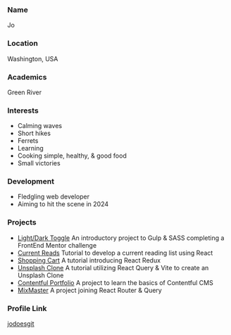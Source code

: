 ###  Name

Jo

### Location

Washington, USA

### Academics

Green River

### Interests

- Calming waves
- Short hikes
- Ferrets
- Learning
- Cooking simple, healthy, & good food
- Small victories

### Development

- Fledgling web developer
- Aiming to hit the scene in 2024

### Projects

- [Light/Dark Toggle](https://github.com/jodoesgit/gulp-sass-light-dark-toggle) An introductory project to Gulp & SASS completing a FrontEnd Mentor challenge
- [Current Reads](https://github.com/jodoesgit/react18-current-reads) Tutorial to develop a current reading list using React
- [Shopping Cart](https://github.com/jodoesgit/react18-redux-shopping-cart) A tutorial introducing React Redux
- [Unsplash Clone](https://github.com/jodoesgit/react18-query-vite-unsplash-clone) A tutorial utilizing React Query & Vite to create an Unsplash Clone
- [Contentful Portfolio](https://github.com/jodoesgit/react18-vite-contentful-portfolio) A project to learn the basics of Contentful CMS
- [MixMaster](https://github.com/jodoesgit/react18-router-query-cocktails) A project joining React Router & Query

### Profile Link

[jodoesgit](https://github.com/jodoesgit)